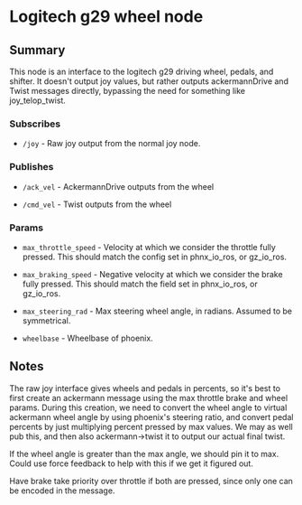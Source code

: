 # Logitech g29 wheel node

## Summary

This node is an interface to the logitech g29 driving wheel, pedals, and shifter. It doesn't output joy values, but
rather
outputs ackermannDrive and Twist messages directly, bypassing the need for something like joy_telop_twist.

### Subscribes

- `/joy` - Raw joy output from the normal joy node.

### Publishes

- `/ack_vel` - AckermannDrive outputs from the wheel

- `/cmd_vel` - Twist outputs from the wheel

### Params

- `max_throttle_speed` - Velocity at which we consider the throttle fully pressed. This should match the config set in
  phnx_io_ros, or gz_io_ros.

- `max_braking_speed` - Negative velocity at which we consider the brake fully pressed. This should match the field set
  in
  phnx_io_ros, or gz_io_ros.

- `max_steering_rad` - Max steering wheel angle, in radians. Assumed to be symmetrical.

- `wheelbase` - Wheelbase of phoenix.

## Notes

The raw joy interface gives wheels and pedals in percents, so it's best to first create an ackermann message using the
max throttle brake and wheel params. During this creation, we need to convert the wheel angle to virtual ackermann wheel
angle by using phoenix's steering ratio, and convert pedal percents by just multiplying percent pressed by max values.
We may as well pub this, and then also ackermann->twist it to output our actual
final twist.

If the wheel angle is greater than the max angle, we should pin it to max. Could use force feedback to help with this if
we get it figured out.

Have brake take priority over throttle if both are pressed, since only one can be encoded in the message.

